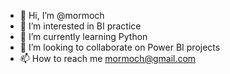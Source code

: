 - 👋 Hi, I’m @mormoch
- 👀 I’m interested in BI practice
- 🌱 I’m currently learning Python
- 💞️ I’m looking to collaborate on Power BI projects
- 📫 How to reach me mormoch@gmail.com

<!---
mormoch/mormoch is a ✨ special ✨ repository because its `README.md` (this file) appears on your GitHub profile.
You can click the Preview link to take a look at your changes.
--->
